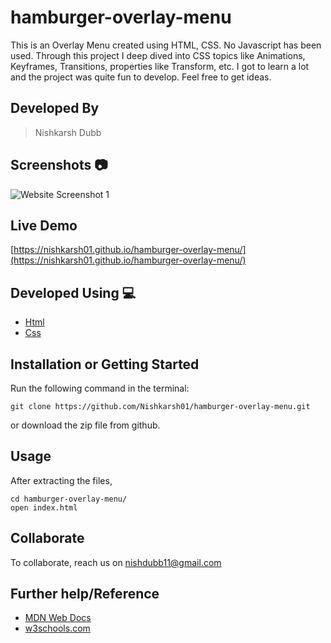 # hamburger-overlay-menu
This is an Overlay Menu created using HTML, CSS. No Javascript has been used. Through this project I deep dived into CSS topics like Animations, Keyframes, Transitions, properties like Transform, etc. I got to learn a lot and the project was quite fun to develop.
Feel free to get ideas.

## Developed By 
> Nishkarsh Dubb

## Screenshots 📷
![Website Screenshot 1](img/1.gif)


## Live Demo 

 [https://nishkarsh01.github.io/hamburger-overlay-menu/](https://nishkarsh01.github.io/hamburger-overlay-menu/)

## Developed Using 💻

+ [Html](https://developer.mozilla.org/en-US/docs/Web/HTML)
+ [Css](https://developer.mozilla.org/en-US/docs/Web/CSS)

## Installation or Getting Started

Run the following command in the terminal:

	git clone https://github.com/Nishkarsh01/hamburger-overlay-menu.git
or download the zip file from github.
    

## Usage
After extracting the files,

    cd hamburger-overlay-menu/
    open index.html

## Collaborate
To collaborate, reach us on [nishdubb11@gmail.com]()

## Further help/Reference

+ [MDN Web Docs](https://developer.mozilla.org/en-US/)
+ [w3schools.com](https://www.w3schools.com/)
    







